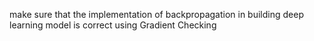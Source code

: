 make sure that the implementation of backpropagation in building deep learning model is correct using Gradient Checking
